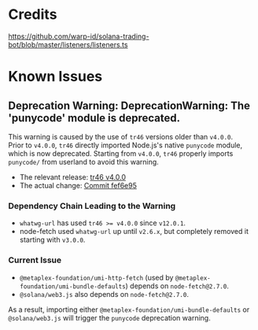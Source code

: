 # Credits

https://github.com/warp-id/solana-trading-bot/blob/master/listeners/listeners.ts

# Known Issues

## Deprecation Warning: DeprecationWarning: The 'punycode' module is deprecated.

This warning is caused by the use of `tr46` versions older than `v4.0.0`.  
Prior to `v4.0.0`, `tr46` directly imported Node.js's native `punycode` module, which is now deprecated. Starting from `v4.0.0`, `tr46` properly imports `punycode/` from userland to avoid this warning.

- The relevant release: [tr46 v4.0.0](https://github.com/jsdom/tr46/releases/tag/v4.0.0)
- The actual change: [Commit fef6e95](https://github.com/jsdom/tr46/commit/fef6e95)

### Dependency Chain Leading to the Warning

- `whatwg-url` has used `tr46 >= v4.0.0` since `v12.0.1`.
- node-fetch used `whatwg-url` up until `v2.6.x`, but completely removed it starting with `v3.0.0`.

### Current Issue

- `@metaplex-foundation/umi-http-fetch` (used by `@metaplex-foundation/umi-bundle-defaults`) depends on `node-fetch@2.7.0`.
- `@solana/web3.js` also depends on `node-fetch@2.7.0`.

As a result, importing either `@metaplex-foundation/umi-bundle-defaults` or `@solana/web3.js` will trigger the `punycode` deprecation warning.
